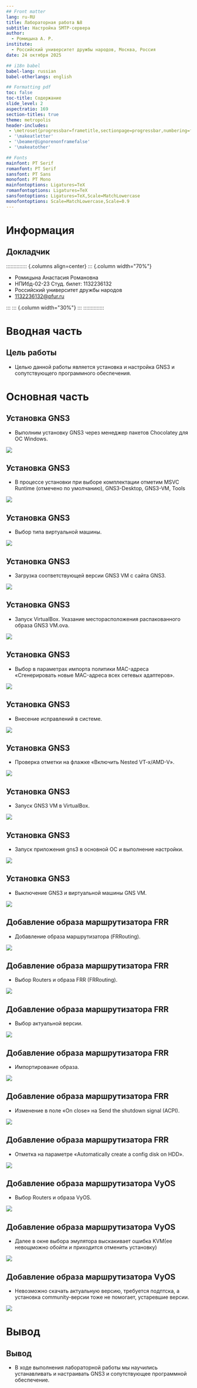 ```yaml
---
## Front matter
lang: ru-RU
title: Лабораторная работа №8
subtitle: Настройка SMTP-сервера
author:
  - Ромицына А. Р.
institute:
  - Российский университет дружбы народов, Москва, Россия
date: 24 октября 2025

## i18n babel
babel-lang: russian
babel-otherlangs: english

## Formatting pdf
toc: false
toc-title: Содержание
slide_level: 2
aspectratio: 169
section-titles: true
theme: metropolis
header-includes:
 - \metroset{progressbar=frametitle,sectionpage=progressbar,numbering=fraction}
 - '\makeatletter'
 - '\beamer@ignorenonframefalse'
 - '\makeatother'

## Fonts
mainfont: PT Serif
romanfont: PT Serif
sansfont: PT Sans
monofont: PT Mono
mainfontoptions: Ligatures=TeX
romanfontoptions: Ligatures=TeX
sansfontoptions: Ligatures=TeX,Scale=MatchLowercase
monofontoptions: Scale=MatchLowercase,Scale=0.9
---
```


# Информация

## Докладчик

:::::::::::::: {.columns align=center}
::: {.column width="70%"}

  * Ромицына Анастасия Романовна
  * НПИбд-02-23 Студ. билет: 1132236132
  * Российский университет дружбы народов
  * [1132236132@pfur.ru](mailto:1132236132@pfur.ru)

:::
::: {.column width="30%"}
:::
::::::::::::::

# Вводная часть

## Цель работы

- Целью данной работы является установка и настройка GNS3 и сопутствующего программного обеспечения.

# Основная часть

## Установка GNS3

- Выполним установку GNS3 через менеджер пакетов Chocolatey для ОС Windows.

![](./image/1.png)

## Установка GNS3

- В процессе установки при выборе комплектации отметим MSVC Runtime (отмечено по умолчанию), GNS3-Desktop, GNS3-VM, Tools

![](./image/2.png)

## Установка GNS3

- Выбор типа виртуальной машины.

![](./image/3.png)

## Установка GNS3

- Загрузка соответствующей версии GNS3 VM с сайта GNS3.

![](./image/4.png)

## Установка GNS3

- Запуск VirtualBox. Указание месторасположения распакованного образа GNS3 VM.ova.

![](./image/5.png)

## Установка GNS3

- Выбор в параметрах импорта политики MAC-адреса «Сгенерировать новые MAC-адреса всех сетевых адаптеров».

![](./image/6.png)

## Установка GNS3

- Внесение исправлений в системе.

![](./image/7.png)

## Установка GNS3

- Проверка отметки на флажке «Включить Nested VT-x/AMD-V».

![](./image/8.png)

## Установка GNS3

- Запуск GNS3 VM в VirtualBox.

![](./image/9.png)

## Установка GNS3

- Запуск приложения gns3 в основной ОС и выполнение настройки.

![](./image/10.png)

## Установка GNS3

- Выключение GNS3 и виртуальной машины GNS VM.

![](./image/11.png)

## Добавление образа маршрутизатора FRR

- Добавление образа маршрутизатора (FRRouting).

![](./image/12.png)

## Добавление образа маршрутизатора FRR

- Выбор Routers и образа FRR (FRRouting).

![](./image/13.png)

## Добавление образа маршрутизатора FRR

- Выбор актуальной версии.

![](./image/14.png)

## Добавление образа маршрутизатора FRR

- Импортирование образа.

![](./image/15.png)

## Добавление образа маршрутизатора FRR

- Изменение в поле «On close» на Send the shutdown signal (ACPI).

![](./image/16.png)

## Добавление образа маршрутизатора FRR

- Отметка на параметре «Automatically create a config disk on HDD».

![](./image/17.png)

## Добавление образа маршрутизатора VyOS

- Выбор Routers и образа VyOS.

![](./image/18.png)

## Добавление образа маршрутизатора VyOS

- Далее в окне выбора эмулятора выскакивает ошибка KVM(ее невощможно обойти и приходится отменить установку)

![](./image/19.png)

## Добавление образа маршрутизатора VyOS

- Невозможно скачать актуальную версию, требуется подптска, а установка community-версии тоже не помогает, устаревшие версии.

![](./image/20.png)

# Вывод

## Вывод

- В ходе выполнения лабораторной работы мы научились устанавливать и настраивать GNS3 и сопутствующее программной обеспечение.